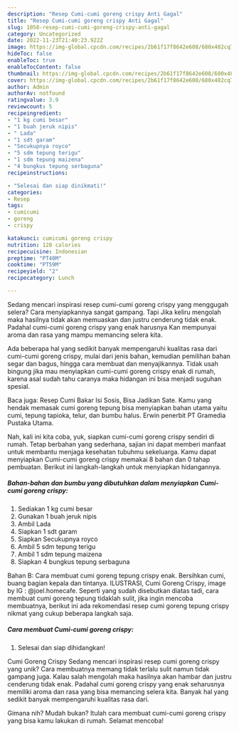 ```yaml
---
description: "Resep Cumi-cumi goreng crispy Anti Gagal"
title: "Resep Cumi-cumi goreng crispy Anti Gagal"
slug: 1058-resep-cumi-cumi-goreng-crispy-anti-gagal
category: Uncategorized
date: 2022-11-23T21:40:23.922Z
image: https://img-global.cpcdn.com/recipes/2b61f17f8642e608/680x482cq70/cumi-cumi-goreng-crispy-foto-resep-utama.jpg
hideToc: false
enableToc: true
enableTocContent: false
thumbnail: https://img-global.cpcdn.com/recipes/2b61f17f8642e608/680x482cq70/cumi-cumi-goreng-crispy-foto-resep-utama.jpg
cover: https://img-global.cpcdn.com/recipes/2b61f17f8642e608/680x482cq70/cumi-cumi-goreng-crispy-foto-resep-utama.jpg
author: Admin
authorAv: notfound
ratingvalue: 3.9
reviewcount: 5
recipeingredient:
- "1 kg cumi besar"
- "1 buah jeruk nipis"
- " Lada"
- "1 sdt garam"
- "Secukupnya royco"
- "5 sdm tepung terigu"
- "1 sdm tepung maizena"
- "4 bungkus tepung serbaguna"
recipeinstructions:

- "Selesai dan siap dinikmati!"
categories:
- Resep
tags:
- cumicumi
- goreng
- crispy

katakunci: cumicumi goreng crispy 
nutrition: 128 calories
recipecuisine: Indonesian
preptime: "PT40M"
cooktime: "PT59M"
recipeyield: "2"
recipecategory: Lunch

---
```



Sedang mencari inspirasi resep cumi-cumi goreng crispy yang menggugah selera? Cara menyiapkannya sangat gampang. Tapi Jika keliru mengolah maka hasilnya tidak akan memuaskan dan justru cenderung tidak enak. Padahal cumi-cumi goreng crispy yang enak harusnya Kan mempunyai aroma dan rasa yang mampu memancing selera kita.


Ada beberapa hal yang sedikit banyak mempengaruhi kualitas rasa dari cumi-cumi goreng crispy, mulai dari jenis bahan, kemudian pemilihan bahan segar dan bagus, hingga cara membuat dan menyajikannya. Tidak usah bingung jika mau menyiapkan cumi-cumi goreng crispy enak di rumah, karena asal sudah tahu caranya maka hidangan ini bisa menjadi suguhan spesial.

Baca juga: Resep Cumi Bakar Isi Sosis, Bisa Jadikan Sate. Kamu yang hendak memasak cumi goreng tepung bisa menyiapkan bahan utama yaitu cumi, tepung tapioka, telur, dan bumbu halus. Erwin penerbit PT Gramedia Pustaka Utama.


Nah, kali ini kita coba, yuk, siapkan cumi-cumi goreng crispy sendiri di rumah. Tetap berbahan yang sederhana, sajian ini dapat memberi manfaat untuk membantu menjaga kesehatan tubuhmu sekeluarga. Kamu dapat menyiapkan Cumi-cumi goreng crispy memakai 8 bahan dan 0 tahap pembuatan. Berikut ini langkah-langkah untuk menyiapkan hidangannya.

<!--inarticleads1-->

##### Bahan-bahan dan bumbu yang dibutuhkan dalam menyiapkan Cumi-cumi goreng crispy:

1. Sediakan 1 kg cumi besar
1. Gunakan 1 buah jeruk nipis
1. Ambil  Lada
1. Siapkan 1 sdt garam
1. Siapkan Secukupnya royco
1. Ambil 5 sdm tepung terigu
1. Ambil 1 sdm tepung maizena
1. Siapkan 4 bungkus tepung serbaguna


Bahan B: Cara membuat cumi goreng tepung crispy enak. Bersihkan cumi, buang bagian kepala dan tintanya. ILUSTRASI, Cumi Goreng Crispy, image by IG : @joel.homecafe. Seperti yang sudah disebutkan diatas tadi, cara membuat cumi goreng tepung tidaklah sulit, jika ingin mencoba membuatnya, berikut ini ada rekomendasi resep cumi goreng tepung crispy nikmat yang cukup beberapa langkah saja. 

<!--inarticleads2-->

##### Cara membuat Cumi-cumi goreng crispy:


1. Selesai dan siap dihidangkan!

Cumi Goreng Crispy Sedang mencari inspirasi resep cumi goreng crispy yang unik? Cara membuatnya memang tidak terlalu sulit namun tidak gampang juga. Kalau salah mengolah maka hasilnya akan hambar dan justru cenderung tidak enak. Padahal cumi goreng crispy yang enak seharusnya memiliki aroma dan rasa yang bisa memancing selera kita. Banyak hal yang sedikit banyak mempengaruhi kualitas rasa dari. 

Gimana nih? Mudah bukan? Itulah cara membuat cumi-cumi goreng crispy yang bisa kamu lakukan di rumah. Selamat mencoba!
